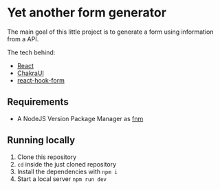 # Yet another form generator

The main goal of this little project is to generate a form using information from a API.

The tech behind:
- [React](https://react.dev/)
- [ChakraUI](https://chakra-ui.com/)
- [react-hook-form](https://legacy.react-hook-form.com/)

## Requirements

- A NodeJS Version Package Manager as [fnm](https://github.com/Schniz/fnm)

## Running locally

1. Clone this repository
2. `cd` inside the just cloned repository
3. Install the dependencies with `npm i`
4. Start a local server `npm run dev`
